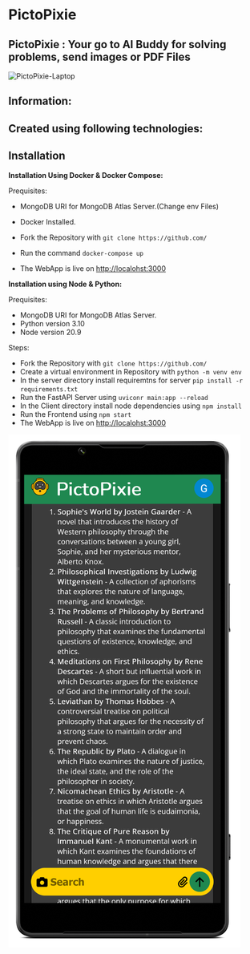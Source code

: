 # PictoPixie

## PictoPixie : Your go to AI Buddy for solving problems, send images or PDF Files

![PictoPixie-Laptop](/pictopixie-laptop.png)

## Information:

**Created using following technologies:**
- 

## Installation

**Installation Using Docker & Docker Compose:**

 Prequisites:

- MongoDB URI for MongoDB Atlas Server.(Change env Files)
- Docker Installed.

- Fork the Repository with `git clone https://github.com/`
- Run the command `docker-compose up`
- The WebApp is live on [http://localohst:3000](http://localhost:3000)

**Installation using Node & Python:**

Prequisites:

- MongoDB URI for MongoDB Atlas Server.
- Python version 3.10
- Node version 20.9

Steps:

- Fork the Repository with `git clone https://github.com/`
- Create a virtual environment in Repository with `python -m venv env`
- In the server directory install requiremtns for server `pip install -r requirements.txt`
- Run the FastAPI Server using `uviconr main:app --reload`
- In the Client directory install node dependencies using `npm install`
- Run the Frontend using `npm start`
- The WebApp is live on [http://localohst:3000](http://localhost:3000)

![PictoPixie-Phone](/pictopixie-phone.png)

